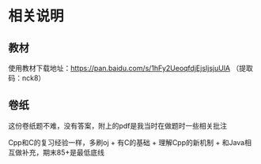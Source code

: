 # 相关说明

## 教材

使用教材下载地址：https://pan.baidu.com/s/1hFy2UeoqfdjEjsIjsjuUlA （提取码：nck8）

## 卷纸

这份卷纸题不难，没有答案，附上的pdf是我当时在做题时一些相关批注

Cpp和C的复习经验一样，多刷oj + 有C的基础 + 理解Cpp的新机制 + 和Java相互做补充，期末85+是最低底线